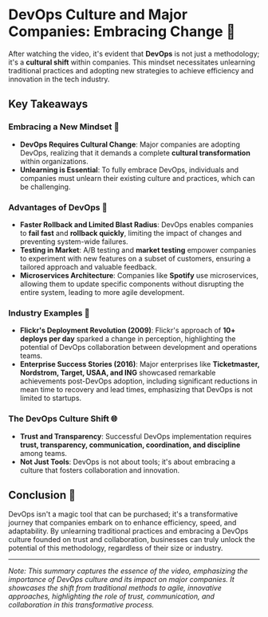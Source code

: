 # DevOps Culture and Major Companies: Embracing Change 🚀

After watching the video, it's evident that **DevOps** is not just a methodology; it's a **cultural shift** within companies. This mindset necessitates unlearning traditional practices and adopting new strategies to achieve efficiency and innovation in the tech industry.

## Key Takeaways

### Embracing a New Mindset 🧠

- **DevOps Requires Cultural Change**: Major companies are adopting DevOps, realizing that it demands a complete **cultural transformation** within organizations.
- **Unlearning is Essential**: To fully embrace DevOps, individuals and companies must unlearn their existing culture and practices, which can be challenging.

### Advantages of DevOps 💪

- **Faster Rollback and Limited Blast Radius**: DevOps enables companies to **fail fast** and **rollback quickly**, limiting the impact of changes and preventing system-wide failures.
- **Testing in Market**: A/B testing and **market testing** empower companies to experiment with new features on a subset of customers, ensuring a tailored approach and valuable feedback.
- **Microservices Architecture**: Companies like **Spotify** use microservices, allowing them to update specific components without disrupting the entire system, leading to more agile development.

### Industry Examples 🏢

- **Flickr's Deployment Revolution (2009)**: Flickr's approach of **10+ deploys per day** sparked a change in perception, highlighting the potential of DevOps collaboration between development and operations teams.
- **Enterprise Success Stories (2016)**: Major enterprises like **Ticketmaster, Nordstrom, Target, USAA, and ING** showcased remarkable achievements post-DevOps adoption, including significant reductions in mean time to recovery and lead times, emphasizing that DevOps is not limited to startups.

### The DevOps Culture Shift 🌐

- **Trust and Transparency**: Successful DevOps implementation requires **trust, transparency, communication, coordination, and discipline** among teams.
- **Not Just Tools**: DevOps is not about tools; it's about embracing a culture that fosters collaboration and innovation.

## Conclusion 🌟

DevOps isn't a magic tool that can be purchased; it's a transformative journey that companies embark on to enhance efficiency, speed, and adaptability. By unlearning traditional practices and embracing a DevOps culture founded on trust and collaboration, businesses can truly unlock the potential of this methodology, regardless of their size or industry.

---

_Note: This summary captures the essence of the video, emphasizing the importance of DevOps culture and its impact on major companies. It showcases the shift from traditional methods to agile, innovative approaches, highlighting the role of trust, communication, and collaboration in this transformative process._
